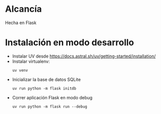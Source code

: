 # Alcancía

Hecha en Flask

# Instalación en modo desarrollo

- Instalar UV desde https://docs.astral.sh/uv/getting-started/installation/
- Instalar virtualenv:
    ```
    uv venv
    ```
- Inicializar la base de datos SQLite
    ```
    uv run python -m flask initdb
    ```
- Correr aplicación Flask en modo debug
    ```
    uv run python -m flask run --debug
    ```
